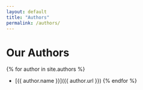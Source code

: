 ```yaml
---
layout: default
title: "Authors"
permalink: /authors/
---
```


# Our Authors

{% for author in site.authors %}
- [{{ author.name }}]({{ author.url }})
{% endfor %}
